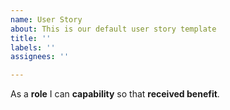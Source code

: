 ```yaml
---
name: User Story
about: This is our default user story template
title: ''
labels: ''
assignees: ''

---
```


As a **role** I can **capability** so that **received benefit**.
